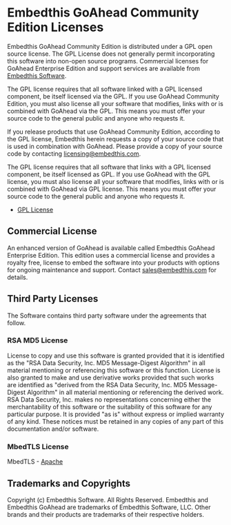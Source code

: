 Embedthis GoAhead Community Edition Licenses
===

Embedthis GoAhead Community Edition is distributed under a GPL open source
license. The GPL License does not generally permit incorporating this software
into non-open source programs. Commercial licenses for GoAhead Enterprise
Edition and support services are available from [Embedthis
Software](mailto@sales@embedthis.com).

The GPL license requires that all software linked with a GPL licensed
component, be itself licensed via the GPL. If you use GoAhead Community
Edition, you must also license all your software that modifies, links with or
is combined with GoAhead via the GPL. This means you must offer your source
code to the general public and anyone who requests it.

If you release products that use GoAhead Community Edition, according to the
GPL license, Embedthis herein requests a copy of your source code that is used
in combination with GoAhead. Please provide a copy of your source code by
contacting [licensing@embedthis.com](mailto:licensing@embedthis.com).

The GPL license requires that all software that links with a GPL licensed
component, be itself licensed as GPL. If you use GoAhead with the GPL license,
you must also license all your software that modifies, links with or is
combined with GoAhead via GPL license. This means you must offer your source
code to the general public and anyone who requests it.

* [GPL License](http://www.gnu.org/licenses/gpl-2.0.html)

## Commercial License

An enhanced version of GoAhead is available called Embedthis GoAhead Enterprise
Edition. This edition uses a commercial license and provides a royalty free,
license to embed the software into your products with options for ongoing
maintenance and support. Contact [sales@embedthis.com](mailto:dev@embdthis.com)
for details.

Third Party Licenses
---

The Software contains third party software under the agreements that follow.

### RSA MD5 License

License to copy and use this software is granted provided that it is identified
as the "RSA Data Security, Inc. MD5 Message-Digest Algorithm" in all material
mentioning or referencing this software or this function. License is also
granted to make and use derivative works provided that such works are
identified as "derived from the RSA Data Security, Inc. MD5 Message-Digest
Algorithm" in all material mentioning or referencing the derived work. RSA Data
Security, Inc. makes no representations concerning either the merchantability
of this software or the suitability of this software for any particular
purpose. It is provided "as is" without express or implied warranty of any
kind. These notices must be retained in any copies of any part of this
documentation and/or software.

### MbedTLS License

MbedTLS - [Apache](http://www.apache.org/licenses/LICENSE-2.0)


Trademarks and Copyrights
---
Copyright (c) Embedthis Software. All Rights Reserved.
Embedthis and Embedthis GoAhead are trademarks of Embedthis Software, LLC.
Other brands and their products are trademarks of their respective holders.
